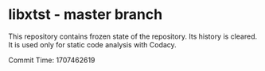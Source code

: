 # libxtst - master branch

This repository contains frozen state of the repository.
Its history is cleared. It is used only for static code
analysis with Codacy.

Commit Time: 1707462619